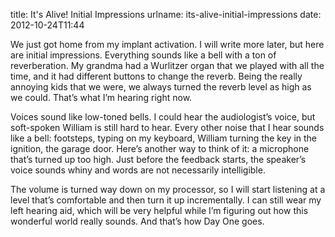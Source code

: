 title: It's Alive! Initial Impressions
urlname: its-alive-initial-impressions
date: 2012-10-24T11:44

We just got home from my implant activation. I will write more later, but here
are initial impressions. Everything sounds like a bell with a ton of
reverberation. My grandma had a Wurlitzer organ that we played with all the
time, and it had different buttons to change the reverb. Being the really
annoying kids that we were, we always turned the reverb level as high as we
could. That&#x02bc;s what I&#x02bc;m hearing right now.

Voices sound like low-toned bells. I could hear the audiologist&#x02bc;s voice,
but soft-spoken William is still hard to hear. Every other noise that I hear
sounds like a bell: footsteps, typing on my keyboard, William turning the key in
the ignition, the garage door. Here&#x02bc;s another way to think of it: a
microphone that&#x02bc;s turned up too high. Just before the feedback starts,
the speaker&#x02bc;s voice sounds whiny and words are not necessarily
intelligible.

The volume is turned way down on my processor, so I will start listening at a
level that&#x02bc;s comfortable and then turn it up incrementally. I can still
wear my left hearing aid, which will be very helpful while I&#x02bc;m figuring
out how this wonderful world really sounds. And that&#x02bc;s how Day One goes.
